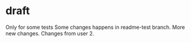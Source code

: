 # draft
Only for some tests
Some changes happens in readme-test branch.
More new changes.
Changes from user 2.
